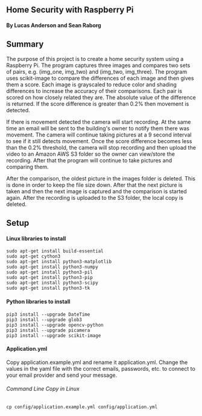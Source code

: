 ## Home Security with Raspberry Pi
#### By Lucas Anderson and Sean Raborg

## Summary
The purpose of this project is to create a home security system using a Raspberry Pi. The program captures three images and compares two sets of pairs, e.g. (img_one, img_two) and (img_two, img_three). The program uses scikit-image to compare the differences of each image and then gives them a score. Each image is grayscaled to reduce color and shading differences to increase the accuracy of their comparisons.  Each pair is scored on how closely related they are. The absolute value of the difference is returned. If the score difference is greater than 0.2% then movement is detected.

If there is movement detected the camera will start recording. At the same time an email will be sent to the building's owner to notify them there was movement. The camera will continue taking pictures at a 9 second interval to see if it still detects movement. Once the score difference becomes less than the 0.2% threshold, the camera will stop recording and then upload the video to an Amazon AWS S3 folder so the owner can view/store the recording. After that the program will continue to take pictures and comparing them.

After the comparison, the oldest picture in the images folder is deleted. This is done in order to keep the file size down. After that the next picture is taken and then  the next image is captured and the comparison is started again.  After the recording is uploaded to the S3 folder, the local copy is deleted.

## Setup

#### Linux libraries to install
```
sudo apt-get install build-essential
sudo apt-get cython3
sudo apt-get install python3-matplotlib
sudo apt-get install python3-numpy
sudo apt-get install python3-pil
sudo apt-get install python3-pip
sudo apt-get install python3-scipy
sudo apt-get install python3-tk
```

#### Python libraries to install
```
pip3 install --upgrade DateTime
pip3 install --upgrade glob3
pip3 install --upgrade opencv-python
pip3 install --upgrade picamera
pip3 install --upgrade scikit-image
```

#### Application.yml
Copy application.example.yml and rename it application.yml. Change the values in the yaml file with the correct emails, passwords, etc. to connect to your email provider and send your message.

###### Command Line Copy in Linux
```
cp config/application.example.yml config/application.yml
```
